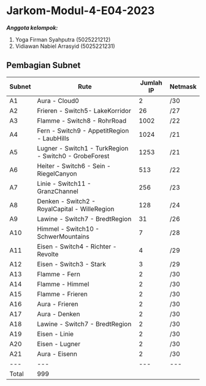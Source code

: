 # Jarkom-Modul-4-E04-2023

***Anggota kelompok:***
1. Yoga Firman Syahputra (5025221212)
2. Vidiawan Nabiel Arrasyid (5025221231)


## Pembagian Subnet

| Subnet | Rute | Jumlah IP | Netmask |
| ------ | ---- | --------- | ------- |
|   A1   | Aura - Cloud0 | 2 | /30 |
|   A2   | Frieren - Switch5- LakeKorridor | 26 | /27 |
|   A3   | Flamme - Switch8 - RohrRoad | 1002 | /22 |
|   A4   | Fern - Switch9 - AppetitRegion - LaubHills | 1024 | /21 |
|   A5   | Lugner - Switch1 - TurkRegion - Switch0 - GrobeForest | 1253 | /21 |
|   A6   | Heiter - Switch6 - Sein - RiegelCanyon | 513 | /22 |
|   A7   | Linie - Switch11 - GranzChannel | 256 | /23 |
|   A8   | Denken - Switch2 - RoyalCapital - WilleRegion | 128 | /24 |
|   A9   | Lawine - Switch7 - BredtRegion | 31 | /26 |
|   A10   | Himmel - Switch10 - SchwerMountains | 7 | /28 |
|   A11   | Eisen - Switch4 - Richter - Revolte | 4 | /29 |
|   A12   | Eisen - Switch3 - Stark | 3 | /29 |
|   A13   | Flamme - Fern | 2 | /30 |
|   A14   | Flamme - Himmel | 2 | /30 |
|   A15   | Flamme - Frieren | 2 | /30 |
|   A16   | Aura - Frieren | 2 | /30 |
|   A17   | Aura - Denken | 2 | /30 |
|   A18   | Lawine - Switch7 - BredtRegion | 2 | /30 |
|   A19   | Eisen - Linie | 2 | /30 |
|   A20   | Eisen - Lugner | 2 | /30 |
|   A21   | Aura - Eisenn | 2 | /30 |
| --- | --- | --- | --- |
| Total | 999 |
